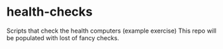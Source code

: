 # health-checks
Scripts that check the health computers (example exercise)
This repo will be populated with lost of fancy checks.